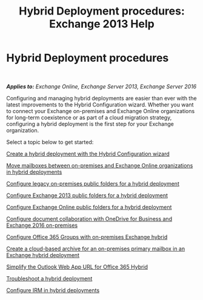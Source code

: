 ﻿---
title: 'Hybrid Deployment procedures: Exchange 2013 Help'
TOCTitle: Hybrid Deployment procedures
ms:assetid: cbbe558d-1ae2-49ed-bd97-2013349fef35
ms:mtpsurl: https://technet.microsoft.com/en-us/library/JJ200788(v=EXCHG.150)
ms:contentKeyID: 48157719
ms.date: 12/01/2016
mtps_version: v=EXCHG.150
---

# Hybrid Deployment procedures

 

_**Applies to:** Exchange Online, Exchange Server 2013, Exchange Server 2016_


Configuring and managing hybrid deployments are easier than ever with the latest improvements to the Hybrid Configuration wizard. Whether you want to connect your Exchange on-premises and Exchange Online organizations for long-term coexistence or as part of a cloud migration strategy, configuring a hybrid deployment is the first step for your Exchange organization.

Select a topic below to get started:

[Create a hybrid deployment with the Hybrid Configuration wizard](create-a-hybrid-deployment-with-the-hybrid-configuration-wizard-exchange-2013-help.md)

[Move mailboxes between on-premises and Exchange Online organizations in hybrid deployments](move-mailboxes-between-on-premises-and-exchange-online-organizations-in-hybrid-deployments-exchange-2013-help.md)

[Configure legacy on-premises public folders for a hybrid deployment](configure-legacy-on-premises-public-folders-for-a-hybrid-deployment-exchange-2013-help.md)

[Configure Exchange 2013 public folders for a hybrid deployment](configure-exchange-2013-public-folders-for-a-hybrid-deployment-exchange-2013-help.md)

[Configure Exchange Online public folders for a hybrid deployment](configure-exchange-online-public-folders-for-a-hybrid-deployment-exchange-2013-help.md)

[Configure document collaboration with OneDrive for Business and Exchange 2016 on-premises](configure-document-collaboration-with-onedrive-for-business-and-exchange-2016-on-premises-exchange-2013-help.md)

[Configure Office 365 Groups with on-premises Exchange hybrid](configure-office-365-groups-with-on-premises-exchange-hybrid-exchange-2013-help.md)

[Create a cloud-based archive for an on-premises primary mailbox in an Exchange hybrid deployment](create-a-cloud-based-archive-for-an-on-premises-primary-mailbox-in-an-exchange-hybrid-deployment-exchange-online-help.md)

[Simplify the Outlook Web App URL for Office 365 Hybrid](simplify-the-outlook-web-app-url-for-office-365-hybrid-exchange-2013-help.md)

[Troubleshoot a hybrid deployment](troubleshoot-a-hybrid-deployment-exchange-2013-help.md)

[Configure IRM in hybrid deployments](irm-in-exchange-hybrid-deployments-exchange-2013-help.md)

